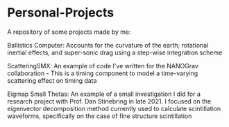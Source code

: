 # Personal-Projects
A repository of some projects made by me:

Ballistics Computer: Accounts for the curvature of the earth; rotational inertial effects, and super-sonic drag using a step-wise integration scheme

ScatteringSMX: An example of code I've written for the NANOGrav collaboration - This is a timing component to model a time-varying scattering effect on timing data

Eigmap Small Thetas: An example of a small investigation I did for a research project with Prof. Dan Stinebring in late 2021. I focused on the eigenvector decomposition method currently used to calculate scintillation waveforms, specifically on the case of fine structure scintillation

